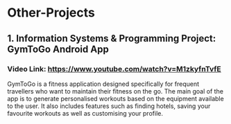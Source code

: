 # Other-Projects <br/>


## 1. Information Systems & Programming Project: GymToGo Android App <br/>

### Video Link: https://www.youtube.com/watch?v=M1zkyfnTvfE <br/>

GymToGo is a fitness application designed specifically for frequent travellers who want to maintain their fitness on the go. The main goal of the app is to generate personalised workouts based on the equipment available to the user. It also includes features such as finding hotels, saving your favourite workouts as well as customising your profile. <br/>
